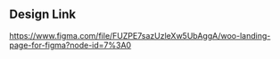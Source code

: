 ## Design Link

https://www.figma.com/file/FUZPE7sazUzleXw5UbAggA/woo-landing-page-for-figma?node-id=7%3A0

